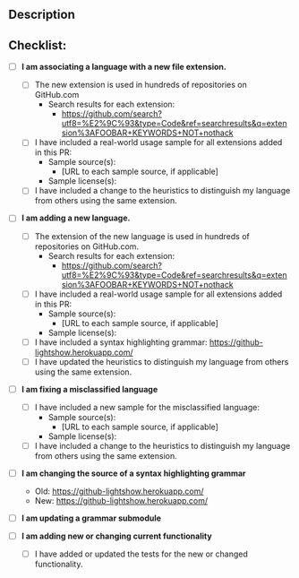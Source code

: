 <!--- Briefly describe what you're changing. -->

## Description
<!--- If necessary, go into depth of what this pull request is doing. -->

## Checklist:
<!--- Go over all the following points, and put an `x` in all the boxes that apply. -->
<!--- If you're unsure about any of these, don't hesitate to ask. We're here to help! -->
- [ ] **I am associating a language with a new file extension.**
  - [ ] The new extension is used in hundreds of repositories on GitHub.com
    - Search results for each extension:
      <!-- Replace FOOBAR with the new extension, and KEYWORDS with keywords unique to the language. Repeat for each extension added. -->
      - https://github.com/search?utf8=%E2%9C%93&type=Code&ref=searchresults&q=extension%3AFOOBAR+KEYWORDS+NOT+nothack
  - [ ] I have included a real-world usage sample for all extensions added in this PR:
    - Sample source(s):
      - [URL to each sample source, if applicable]
    - Sample license(s):
  - [ ] I have included a change to the heuristics to distinguish my language from others using the same extension.

- [ ] **I am adding a new language.**
  - [ ] The extension of the new language is used in hundreds of repositories on GitHub.com.
    - Search results for each extension:
      <!-- Replace FOOBAR with the new extension, and KEYWORDS with keywords unique to the language. Repeat for each extension added. -->
      -  https://github.com/search?utf8=%E2%9C%93&type=Code&ref=searchresults&q=extension%3AFOOBAR+KEYWORDS+NOT+nothack
  - [ ] I have included a real-world usage sample for all extensions added in this PR:
    - Sample source(s):
      - [URL to each sample source, if applicable]
    - Sample license(s):
  <!-- Update the Lightshow URLs below to show the grammar in action if you included one. -->
  - [ ] I have included a syntax highlighting grammar: https://github-lightshow.herokuapp.com/
  - [ ] I have updated the heuristics to distinguish my language from others using the same extension.

- [ ] **I am fixing a misclassified language**
  - [ ] I have included a new sample for the misclassified language:
    - Sample source(s):
      - [URL to each sample source, if applicable]
    - Sample license(s):
  - [ ] I have included a change to the heuristics to distinguish my language from others using the same extension.

- [ ] **I am changing the source of a syntax highlighting grammar**
  <!-- Update the Lightshow URLs below to show the new and old grammars in action. -->
  - Old: https://github-lightshow.herokuapp.com/
  - New: https://github-lightshow.herokuapp.com/
  
- [ ] **I am updating a grammar submodule**
  <!-- That's not necessary, grammar submodules are updated automatically with each new release. -->

- [ ] **I am adding new or changing current functionality**
  <!-- This includes modifying the vendor, documentation, and generated lists. -->
  - [ ] I have added or updated the tests for the new or changed functionality.
